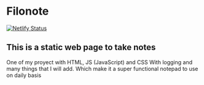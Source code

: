 # Filonote
[![Netlify Status](https://api.netlify.com/api/v1/badges/4859ac56-fb4a-4a60-8cad-42a20018b48d/deploy-status)](https://app.netlify.com/sites/filonote/deploys)
## This is a static web page to take notes 

One of my proyect with HTML, JS (JavaScript) and CSS
With logging and many things that I will add.
Which make it a super functional notepad to use on daily basis
